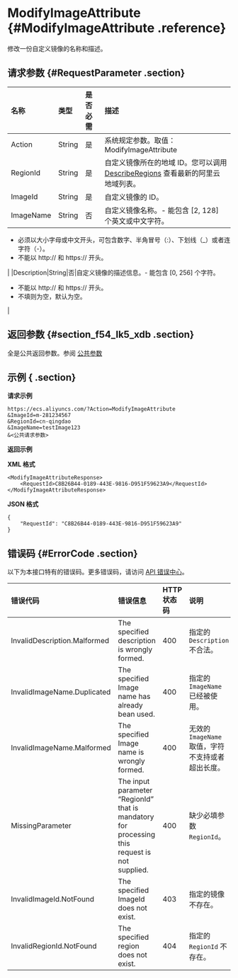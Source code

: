 # ModifyImageAttribute {#ModifyImageAttribute .reference}

修改一份自定义镜像的名称和描述。

## 请求参数 {#RequestParameter .section}

|名称|类型|是否必需|描述|
|:-|:-|:---|:-|
|Action|String|是|系统规定参数。取值：ModifyImageAttribute|
|RegionId|String|是|自定义镜像所在的地域 ID。您可以调用 [DescribeRegions](cn.zh-CN/API参考/地域/DescribeRegions.md#) 查看最新的阿里云地域列表。|
|ImageId|String|是|自定义镜像的 ID。|
|ImageName|String|否|自定义镜像名称。-   能包含 \[2, 128\] 个英文或中文字符。
-   必须以大小字母或中文开头，可包含数字、半角冒号（:）、下划线（\_）或者连字符（-）。
-   不能以 http:// 和 https:// 开头。

|
|Description|String|否|自定义镜像的描述信息。-   能包含 \[0, 256\] 个字符。
-   不能以 http:// 和 https:// 开头。
-   不填则为空，默认为空。

|

## 返回参数 {#section_f54_lk5_xdb .section}

全是公共返回参数。参阅 [公共参数](cn.zh-CN/API参考/调用方式/公共参数.md#commonResponseParameters)

## 示例 { .section}

**请求示例** 

```
https://ecs.aliyuncs.com/?Action=ModifyImageAttribute
&ImageId=m-281234567
&RegionId=cn-qingdao
&ImageName=testImage123
&<公共请求参数>
```

**返回示例** 

**XML 格式**

```
<ModifyImageAttributeResponse>
    <RequestId>C8B26B44-0189-443E-9816-D951F59623A9</RequestId>
</ModifyImageAttributeResponse>
```

 **JSON 格式** 

```
{
    "RequestId": "C8B26B44-0189-443E-9816-D951F59623A9"
}
```

## 错误码 {#ErrorCode .section}

以下为本接口特有的错误码。更多错误码，请访问 [API 错误中心](https://error-center.aliyun.com/status/product/Ecs)。

|错误代码|错误信息|HTTP 状态码|说明|
|:---|:---|:-------|:-|
|InvalidDescription.Malformed|The specified description is wrongly formed.|400|指定的 `Description` 不合法。|
|InvalidImageName.Duplicated|The specified Image name has already bean used.|400|指定的 `ImageName` 已经被使用。|
|InvalidImageName.Malformed|The specified Image name is wrongly formed.|400|无效的 `ImageName` 取值，字符不支持或者超出长度。|
|MissingParameter|The input parameter “RegionId” that is mandatory for processing this request is not supplied.|400|缺少必填参数 `RegionId`。|
|InvalidImageId.NotFound|The specified ImageId does not exist.|403|指定的镜像不存在。|
|InvalidRegionId.NotFound|The specified region does not exist.|404|指定的 `RegionId` 不存在。|

